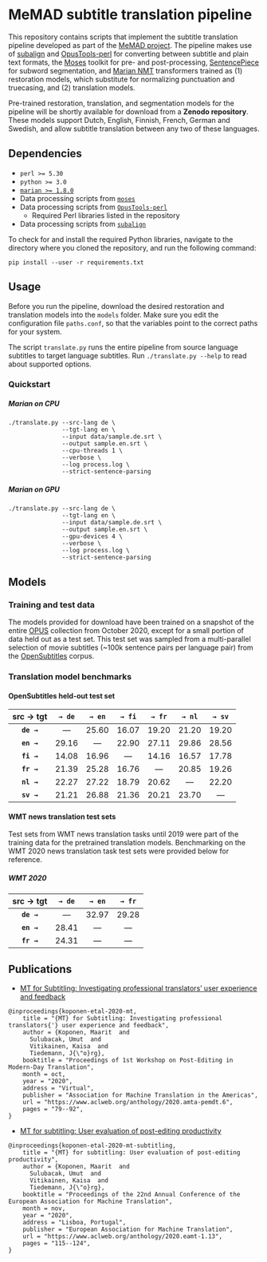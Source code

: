 # MeMAD subtitle translation pipeline

This repository contains scripts that implement the subtitle translation pipeline developed as part of the [MeMAD project](https://memad.eu). The pipeline makes use of [subalign](https://github.com/Helsinki-NLP/subalign) and [OpusTools-perl](https://github.com/Helsinki-NLP/OpusTools-perl) for converting between subtitle and plain text formats, the [Moses](http://www.statmt.org/moses/) toolkit for pre- and post-processing, [SentencePiece](https://github.com/google/sentencepiece) for subword segmentation, and [Marian NMT](https://github.com/marian-nmt/marian) transformers trained as (1) restoration models, which substitute for normalizing punctuation and truecasing, and (2) translation models.

Pre-trained restoration, translation, and segmentation models for the pipeline will be shortly available for download from a **Zenodo repository**. These models support Dutch, English, Finnish, French, German and Swedish, and allow subtitle translation between any two of these languages.

## Dependencies

* `perl >= 5.30`
* `python >= 3.0`
* [`marian >= 1.8.0`](https://github.com/marian-nmt/marian)
* Data processing scripts from [`moses`](https://github.com/moses-smt/mosesdecoder)
* Data processing scripts from [`OpusTools-perl`](https://github.com/Helsinki-NLP/OpusTools-perl)
  - Required Perl libraries listed in the repository
* Data processing scripts from [`subalign`](https://github.com/Helsinki-NLP/subalign)

To check for and install the required Python libraries, navigate to the directory where you cloned the repository, and run the following command:

```
pip install --user -r requirements.txt
```

## Usage

Before you run the pipeline, download the desired restoration and translation models into the `models` folder. Make sure you edit the configuration file `paths.conf`, so that the variables point to the correct paths for your system.

The script `translate.py` runs the entire pipeline from source language subtitles to target language subtitles. Run `./translate.py --help` to read about supported options.

### Quickstart

##### Marian on CPU

```
./translate.py --src-lang de \
               --tgt-lang en \
               --input data/sample.de.srt \
               --output sample.en.srt \
               --cpu-threads 1 \
               --verbose \
               --log process.log \
               --strict-sentence-parsing
```

##### Marian on GPU

```
./translate.py --src-lang de \
               --tgt-lang en \
               --input data/sample.de.srt \
               --output sample.en.srt \
               --gpu-devices 4 \
               --verbose \
               --log process.log \
               --strict-sentence-parsing
```

## Models

### Training and test data

The models provided for download have been trained on a snapshot of the entire [OPUS](http://opus.nlpl.eu/) collection from October 2020, except for a small portion of data held out as a test set. This test set was sampled from a multi-parallel selection of movie subtitles (~100k sentence pairs per language pair) from the [OpenSubtitles](https://www.opensubtitles.org/en) corpus.

### Translation model benchmarks

#### OpenSubtitles held-out test set

| src → tgt  | `→ de`  | `→ en`  | `→ fi`  | `→ fr`  | `→ nl`  | `→ sv`  |
|:----------:|:-------:|:-------:|:-------:|:-------:|:-------:|:-------:|
| **`de →`** |    —    |  25.60  |  16.07  |  19.20  |  21.20  |  19.20  |
| **`en →`** |  29.16  |    —    |  22.90  |  27.11  |  29.86  |  28.56  |
| **`fi →`** |  14.08  |  16.96  |    —    |  14.16  |  16.57  |  17.78  |
| **`fr →`** |  21.39  |  25.28  |  16.76  |    —    |  20.85  |  19.26  |
| **`nl →`** |  22.27  |  27.22  |  18.79  |  20.62  |    —    |  22.20  |
| **`sv →`** |  21.21  |  26.88  |  21.36  |  20.21  |  23.70  |    —    |

#### WMT news translation test sets

Test sets from WMT news translation tasks until 2019 were part of the training data for the pretrained translation models. Benchmarking on the WMT 2020 news translation task test sets were provided below for reference.

##### WMT 2020

| src → tgt  | `→ de`  | `→ en`  | `→ fr`  |
|:----------:|:-------:|:-------:|:-------:|
| **`de →`** |    —    |  32.97  |  29.28  | 
| **`en →`** |  28.41  |    —    |    —    | 
| **`fr →`** |  24.31  |    —    |    —    | 

## Publications

* [MT for Subtitling: Investigating professional translators’ user experience and feedback](https://researchportal.helsinki.fi/en/publications/mt-for-subtitling-investigating-professional-translators-user-exp)

```
@inproceedings{koponen-etal-2020-mt,
    title = "{MT} for Subtitling: Investigating professional translators{'} user experience and feedback",
    author = {Koponen, Maarit  and
      Sulubacak, Umut  and
      Vitikainen, Kaisa  and
      Tiedemann, J{\"o}rg},
    booktitle = "Proceedings of 1st Workshop on Post-Editing in Modern-Day Translation",
    month = oct,
    year = "2020",
    address = "Virtual",
    publisher = "Association for Machine Translation in the Americas",
    url = "https://www.aclweb.org/anthology/2020.amta-pemdt.6",
    pages = "79--92",
}
```

* [MT for subtitling: User evaluation of post-editing productivity](https://researchportal.helsinki.fi/en/publications/mt-for-subtitling-user-evaluation-of-post-editing-productivity)

```
@inproceedings{koponen-etal-2020-mt-subtitling,
    title = "{MT} for subtitling: User evaluation of post-editing productivity",
    author = {Koponen, Maarit  and
      Sulubacak, Umut  and
      Vitikainen, Kaisa  and
      Tiedemann, J{\"o}rg},
    booktitle = "Proceedings of the 22nd Annual Conference of the European Association for Machine Translation",
    month = nov,
    year = "2020",
    address = "Lisboa, Portugal",
    publisher = "European Association for Machine Translation",
    url = "https://www.aclweb.org/anthology/2020.eamt-1.13",
    pages = "115--124",
}
```
